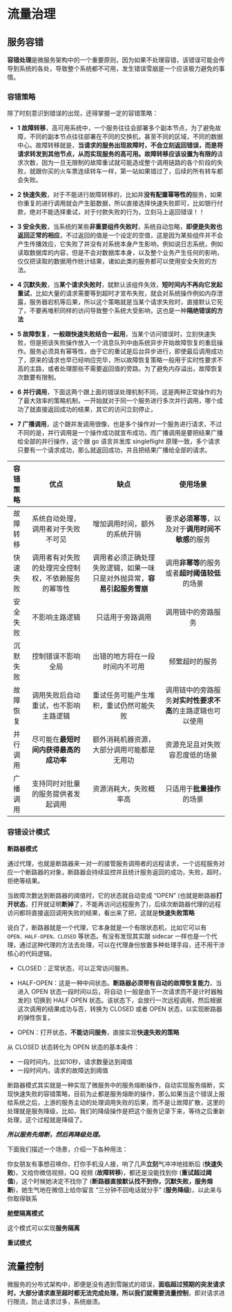 <!--
 * @Author: shgopher shgopher@gmail.com
 * @Date: 2024-11-27 16:20:37
 * @LastEditors: shgopher shgopher@gmail.com
 * @LastEditTime: 2024-12-02 00:33:39
 * @FilePath: /luban/系统设计基础/分布式/分布式关键技术/流量治理/README.md
 * @Description: 
 * 
 * Copyright (c) 2024 by shgopher, All Rights Reserved. 
-->
# 流量治理
## 服务容错
**容错处理**是微服务架构中的一个重要原则，因为如果不处理容错，该错误可能会传导到系统的各处，导致整个系统都不可用，发生错误雪崩是一个应该极力避免的事情。

### 容错策略
除了时刻意识到错误的出现，还得掌握一定的容错策略：
- **1 故障转移**，高可用系统中，一个服务往往会部署多个副本节点，为了避免故障，不同的副本节点往往部署在不同的交换机，甚至不同的区域，不同的数据中心。故障转移就是，**当请求的服务出现故障时，不会立刻返回错误，而是将请求转发到其他节点，从而实现服务的高可用。**故障转移应该设置为**有限的**请求次数，因为一旦无限制的故障重试就可能造成整个调用链路的各个阶段的失败，就跟你买的火车票连续转车一样，第一站如果错过了，后续的所有转车都会失败。

- **2 快速失败**，对于不能进行故障转移的，比如并**没有配置幂等性的**服务，如果你重复的进行调用就会产生脏数据，所以直接选择快速失败即可，比如银行付款，绝对不能选择重试，对于付款失败的行为，立刻马上返回错误！！

- **3 安全失败**，当系统的某些**非重要组件失败时**，系统自动忽略，**即便是失败也返回正常的相应**，不过返回的值是一个设定的空值，这是因为某些组件并不会产生传播效应，它失败了并没有对系统本身产生影响，例如说日志系统，例如读取数据库的内容，但是不会对数据库本身，以及整个业务产生任何的影响，仅仅把读取的数据用作统计结果，诸如此类的服务都可以使用安全失败的方法。

- **4 沉默失败**，当**某个请求失败时**，就默认该组件失效，**短时间内不再向它发起重试**，比如大量的请求需要等到超时才宣布失败，就会对系统操作例如内存泄露，服务器宕机等后果，所以这个策略就是当某个请求失败时，直接默认它死了，不要再堆积同样的访问导致整个系统大受影响，这也是一种**隔绝错误的方法**

- **5 故障恢复**，**一般跟快速失败结合一起用**，当某个访问错误时，立刻快速失败，但是把该失败操作放入一个消息队列中由系统异步开始故障恢复的重启操作。服务必须具有幂等性，由于它的重试是后台异步进行，即使最后调用成功了，原来的请求也早已经响应完毕，所以故障恢复策略一般用于实时性要求不高的主路，或者处理那些不需要返回值的旁路。为了避免内存溢出，故障恢复次数要有限制。

- **6 并行调用**，下面这两个跟上面的错误处理机制不同，这是两种正常操作的为了最大效率的策略机制，一开始就对于同一个服务进行多次并行调用，哪个成功了就直接返回成功的结果，其它的访问立刻停止，

- **7 广播调用**，这个跟并发调用很像，也是多个操作对一个服务进行请求，不过不同的是，并行调用是一个操作成功就宣布成功，而广播调用是要把结果广播给全部的并行操作，这个跟 go 语言并发库 singleflight 原理一致，多个请求只要有一个请求成功，那么就返回成功，并且把结果广播给全部的请求。

|容错策略|优点|缺点|使用场景|
|:---:|:---:|:---:|:---:|
|故障转移|系统自动处理，调用者对于失败不可见|增加调用时间，额外的系统开销|要求**必须幂等**，以及对于**调用时间不敏感**的服务|
|快速失败|调用者有对失败的处理完全控制权，不依赖服务的幂等性|调用者必须正确处理失败逻辑，如果一味只是对外抛异常，**容易引起服务雪崩**|调用**非幂等**的服务或者**超时阈值较低**的场景|
|安全失败|不影响主路逻辑|只适用于旁路调用|调用链中的旁路服务|
|沉默失败|控制错误不影响全局|出错的地方将在一段时间内不可用|频繁超时的服务|
|故障恢复|调用失败后自动重试，也不影响主路逻辑|重试任务可能产生堆积，重试仍然可能失败|调用链中的旁路服务**对实时性要求不高**的主路逻辑也可以使用|
|并行调用|尽可能在**最短时间内获得最高的成功率**|额外消耗机器资源，大部分调用可能都是无用功|资源充足且对失败容忍度低的场景|
|广播调用|支持同时对批量的服务提供者发起调用|资源消耗大，失败概率高|只适用于**批量操作**的场景|
### 容错设计模式
**断路器模式**

通过代理，也就是断路器来一对一的接管服务调用者的远程请求，一个远程服务对应一个断路器的对象，断路器会持续监控并且统计服务返回的成功，失败，超时，拒绝等结果。



当故障次数达到断路器的阈值时，它的状态就自动变成 “OPEN” (也就是断路器**打开状态**，打开就证明**断掉**了，不能再访问远程服务了)，后续次断路器代理的远程访问都将直接返回调用失败的结果，看出来了把，这就是**快速失败策略**

说白了，断路器就是一个代理，它本身就是一个有限状态机，比如它可以有 `OPEN，HALF-OPEN，CLOSED` 等状态。有没有发现其实跟 sidecar 一样也是一个代理，通过这种代理的方法去处理，可以在代理身份放置多种处理手段，还不用干涉核心的代码逻辑。

- CLOSED：正常状态，可以正常访问服务。

- HALF-OPEN：这是一种中间状态。**断路器必须带有自动的故障恢复能力**，当进入 OPEN 状态一段时间以后，将自动 (一般是由下一次请求而不是计时器触发的) 切换到 HALF OPEN 状态。该状态下，会放行一次远程调用，然后根据这次调用的结果成功与否，转换为 CLOSED 或者 OPEN 状态，以实现断路器的弹性恢复。

- OPEN：打开状态，**不能访问服务**，直接实现**快速失败的策略**


从 CLOSED 状态转化为 OPEN 状态的基本条件：

- 一段时间内，比如10秒，请求数量达到阈值
- 一段时间内，请求的故障达到阈值

断路器模式其实就是一种实现了微服务中的服务熔断操作，自动实现服务熔断，实现快速失败的容错策略，目前为止都是服务熔断的操作，那么如果当这个错误上报给系统之后，上游的服务主动的处理调用失败的后果，而不是让故障扩散，这里的处理就是服务降级，比如，我们的降级操作是把这个服务记录下来，等待之后重新处理，这个过程就是降级了。

***所以服务先熔断，然后再降级处理。***

下面我们描述一个场景，介绍一下各种用法：

你女朋友有事想召唤你，打你手机没人接，响了几声**立刻**气冲冲地挂断后 (**快速失败**)，又给你微信视频，QQ 视频 (**故障转移**)，都还是没能找到你 (**重试超过阈值**)，这个时候她决定不找你了 (**断路器直接默认找不到你，沉默失败，服务熔断**)，她生气地在微信上给你留言 “三分钟不回电话就分手” (**服务降级**)，以此来与你取得联系

**舱壁隔离模式**

这个模式可以实现**服务隔离**

**重试模式**



## 流量控制

微服务的分布式架构中，即便是没有遇到雪蹦式的错误，**面临超过预期的突发请求时，大部分请求直至超时都无法完成处理，所以我们就需要流量控制**，即对请求进行限流，防止请求过多，系统崩溃。